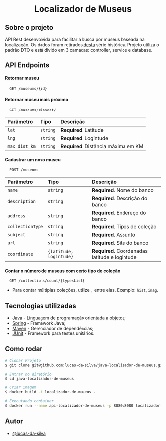 <h1 align="center">Localizador de Museus</h1>

## Sobre o projeto

API Rest desenvolvida para facilitar a busca por museus baseada na localização. Os dados foram retirados [desta](http://dados.cultura.gov.br/dataset/series-historicas-cadastro-nacional-de-museus) série histórica. Projeto utiliza o padrão DTO e está divido em 3 camadas: controller, service e database.

## API Endpoints

#### Retornar museu

```http
  GET /museums/{id}
```

#### Retornar museu mais próximo

```http
  GET /museums/closest/
```

| Parâmetro     | Tipo     | Descrição                            |
| :------------ | :------- | :----------------------------------- |
| `lat`         | `string` | **Required**. Latitude               |
| `lng`         | `string` | **Required**. Logintude              |
| `max_dist_km` | `string` | **Required**. Distância máxima em KM |

#### Cadastrar um novo museu

```http
  POST /museums
```

| Parâmetro        | Tipo                    | Descrição                                      |
| :--------------- | :---------------------- | :--------------------------------------------- |
| `name`           | `string`                | **Required**. Nome do banco                    |
| `description`    | `string`                | **Required**. Descrição do banco               |
| `address`        | `string`                | **Required**. Endereço do banco                |
| `collectionType` | `string`                | **Required**. Tipos de coleção                 |
| `subject`        | `string`                | **Required**. Assunto                          |
| `url`            | `string`                | **Required**. Site do banco                    |
| `coordinate`     | `{latitude, logintude}` | **Required**. Coordenadas latitude e logintude |

#### Contar o número de museus com certo tipo de coleção

```http
  GET /collections/count/{typesList}
```

- Para contar múltiplas coleções, utilize `,` entre elas. Exemplo: `hist,imag`.

## Tecnologias utilizadas

- [Java](https://www.java.com/pt-BR/) - Linguagem de programação orientada a objetos;
- [Spring](https://spring.io/) - Framework Java;
- [Maven](https://maven.apache.org/) - Gerenciador de dependências;
- [JUnit](https://junit.org/junit5/) - Framework para testes unitários.

## Como rodar

```bash
# Clonar Projeto
$ git clone git@github.com:lucas-da-silva/java-localizador-de-museus.git

# Entrar no diretório
$ cd java-localizador-de-museus

# Criar imagem
$ docker build -t localizador-de-museus .

# Executando container 
$ docker run --name api-localizador-de-museus -p 8080:8080 localizador-de-museus
```

## Autor

- [@lucas-da-silva](https://github.com/lucas-da-silva)
